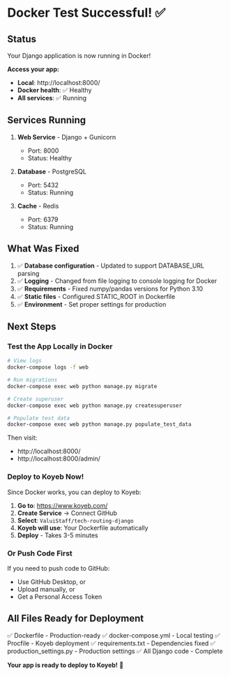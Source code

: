 # Docker Test Successful! ✅

## Status

Your Django application is now running in Docker!

**Access your app:**
- **Local**: http://localhost:8000/
- **Docker health**: ✅ Healthy
- **All services**: ✅ Running

## Services Running

1. **Web Service** - Django + Gunicorn
   - Port: 8000
   - Status: Healthy

2. **Database** - PostgreSQL
   - Port: 5432
   - Status: Running

3. **Cache** - Redis
   - Port: 6379
   - Status: Running

## What Was Fixed

1. ✅ **Database configuration** - Updated to support DATABASE_URL parsing
2. ✅ **Logging** - Changed from file logging to console logging for Docker
3. ✅ **Requirements** - Fixed numpy/pandas versions for Python 3.10
4. ✅ **Static files** - Configured STATIC_ROOT in Dockerfile
5. ✅ **Environment** - Set proper settings for production

## Next Steps

### Test the App Locally in Docker

```bash
# View logs
docker-compose logs -f web

# Run migrations
docker-compose exec web python manage.py migrate

# Create superuser
docker-compose exec web python manage.py createsuperuser

# Populate test data
docker-compose exec web python manage.py populate_test_data
```

Then visit:
- http://localhost:8000/
- http://localhost:8000/admin/

### Deploy to Koyeb Now!

Since Docker works, you can deploy to Koyeb:

1. **Go to**: https://www.koyeb.com/
2. **Create Service** → Connect GitHub
3. **Select**: `ValuiStaff/tech-routing-django`
4. **Koyeb will use**: Your Dockerfile automatically
5. **Deploy** - Takes 3-5 minutes

### Or Push Code First

If you need to push code to GitHub:
- Use GitHub Desktop, or
- Upload manually, or
- Get a Personal Access Token

## All Files Ready for Deployment

✅ Dockerfile - Production-ready
✅ docker-compose.yml - Local testing
✅ Procfile - Koyeb deployment
✅ requirements.txt - Dependencies fixed
✅ production_settings.py - Production settings
✅ All Django code - Complete

**Your app is ready to deploy to Koyeb!** 🚀

